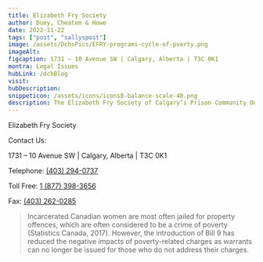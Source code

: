 ```yaml
---
title: Elizabeth Fry Society
author: Duey, Cheatem & Howe
date: 2022-11-22
tags: ["post", "sallyspost"]
image: /assets/DchsPics/EFRY-programs-cycle-of-pverty.png
imageAlt:
figcaption: 1731 – 10 Avenue SW | Calgary, Alberta | T3C 0K1
montra: Legal Issues
hubLink: /dchBlog
visit:
hubDescription:
snippeticon: /assets/icons/icons8-balance-scale-48.png
description: The Elizabeth Fry Society of Calgary’s Prison Community Outreach Program assists women during their incarceration and as they transition back to the community upon release. 
---
```

<p class="subHeader">Elizabeth Fry Society</p>

Contact Us:

1731 – 10 Avenue SW | Calgary, Alberta | T3C 0K1
<p>Telephone: <a href="tel:403-294-0737"> (403) 294-0737</a></p>
<p>Toll Free: <a href="1-877-398-3656"> 1 (877) 398-3656</a></p>
<p>Fax: <a href="403-262-0285"> (403) 262-0285</a></p>

<blockquote>
Incarcerated Canadian women are most often jailed for property offences, which are often considered to be a crime of poverty (Statistics Canada, 2017). However, the introduction of Bill 9 has reduced the negative impacts of poverty-related charges as warrants can no longer be issued for those who do not address their charges.
</blockquote>
